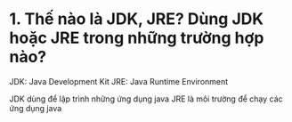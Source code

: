 # 1. Thế nào là JDK, JRE? Dùng JDK hoặc JRE trong những trường hợp nào?
JDK: Java Development Kit
JRE: Java Runtime Environment

JDK dùng để lập trình những ứng dụng java
JRE là môi trường để chạy các ứng dụng java
